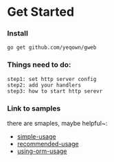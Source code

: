 # Get Started

### Install
```
go get github.com/yeqown/gweb
```

### Things need to do:
```
step1: set http server config
step2: add your handlers
step3: how to start http serevr
```

### Link to samples
there are smaples, maybe helpful~:
* [simple-usage](https://github.com/yeqown/gweb-usage-smaples/tree/master/simple-usage)
* [recommended-usage](https://github.com/yeqown/gweb-usage-smaples/tree/master/recommended-usage)
* [using-orm-usage](https://github.com/yeqown/gweb-usage-smaples/tree/master/using-orm-usage)